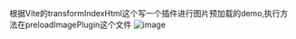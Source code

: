 根据Vite的transformIndexHtml这个写一个插件进行图片预加载的demo,执行方法在preloadImagePlugin这个文件
![image](https://github.com/user-attachments/assets/03c3e03f-56ae-4861-b0d0-077218d84953)
